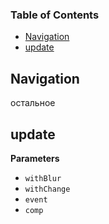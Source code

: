 <!-- Generated by documentation.js. Update this documentation by updating the source code. -->

### Table of Contents

-   [Navigation][1]
-   [update][2]

## Navigation

остальное


## update

**Parameters**

-   `withBlur`  
-   `withChange`  
-   `event`  
-   `comp`  

[1]: #navigation

[2]: #update
